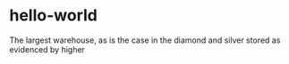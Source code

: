 # hello-world
The largest warehouse, as is the case in the diamond and silver stored as evidenced by higher
